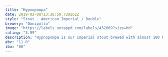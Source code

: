 ```yaml
---
title: "Hypnopompa"
date: 2019-02-08T13:26:59.729262Z
style: "Stout - American Imperial / Double"
brewery: "Omnipollo"
image: "https://labels.untappd.com/labels/432069?size=hd"
rating: "3.99"
description: "Hypnopompa is our imperial stout brewed with almost 100 kilos of marshmallows and Tahitian vanilla beans (the size of cigars). Low carbonation and boiled a bit extra for good measure, this is a beer strictly for the stout inclined.  Drink now or age for many years.  Bourbon barrel aged edition comes with a gold cap.  Cognac (Grönstedts) barrel aged edition comes with a green sticker."
abv: "11.0"
ibu: "66"
---
```

